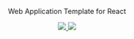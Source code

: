 <p align="center">Web Application Template for React</p>

<p align="center">
  <a href="https://github.com/pixel-pinata/template-web-app-react/actions/workflows/main.yml" target="_blank">
    <img src="https://github.com/pixel-pinata/template-web-app-react/actions/workflows/main.yml/badge.svg">
  </a>

  <a href="https://pettor.github.io/template-web-app-react/" target="_blank">
    <img src="https://raw.githubusercontent.com/storybooks/brand/master/badge/badge-storybook.svg">
  </a>
</p>
